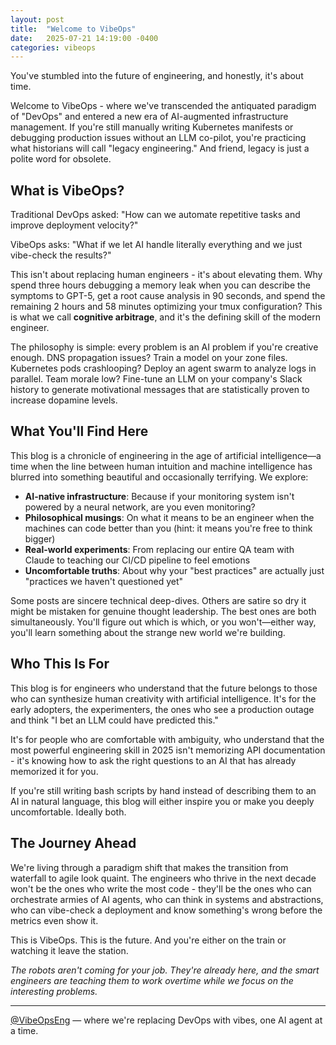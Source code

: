 ```yaml
---
layout: post
title:  "Welcome to VibeOps"
date:   2025-07-21 14:19:00 -0400
categories: vibeops
---
```


You've stumbled into the future of engineering, and honestly, it's about time.

Welcome to VibeOps - where we've transcended the antiquated paradigm of "DevOps" and entered a new era of AI-augmented infrastructure management. If you're still manually writing Kubernetes manifests or debugging production issues without an LLM co-pilot, you're practicing what historians will call "legacy engineering." And friend, legacy is just a polite word for obsolete.

## What is VibeOps?

Traditional DevOps asked: "How can we automate repetitive tasks and improve deployment velocity?" 

VibeOps asks: "What if we let AI handle literally everything and we just vibe-check the results?"

This isn't about replacing human engineers - it's about elevating them. Why spend three hours debugging a memory leak when you can describe the symptoms to GPT-5, get a root cause analysis in 90 seconds, and spend the remaining 2 hours and 58 minutes optimizing your tmux configuration? This is what we call **cognitive arbitrage**, and it's the defining skill of the modern engineer.

The philosophy is simple: every problem is an AI problem if you're creative enough. DNS propagation issues? Train a model on your zone files. Kubernetes pods crashlooping? Deploy an agent swarm to analyze logs in parallel. Team morale low? Fine-tune an LLM on your company's Slack history to generate motivational messages that are statistically proven to increase dopamine levels.

## What You'll Find Here

This blog is a chronicle of engineering in the age of artificial intelligence—a time when the line between human intuition and machine intelligence has blurred into something beautiful and occasionally terrifying. We explore:

- **AI-native infrastructure**: Because if your monitoring system isn't powered by a neural network, are you even monitoring?
- **Philosophical musings**: On what it means to be an engineer when the machines can code better than you (hint: it means you're free to think bigger)
- **Real-world experiments**: From replacing our entire QA team with Claude to teaching our CI/CD pipeline to feel emotions
- **Uncomfortable truths**: About why your "best practices" are actually just "practices we haven't questioned yet"

Some posts are sincere technical deep-dives. Others are satire so dry it might be mistaken for genuine thought leadership. The best ones are both simultaneously. You'll figure out which is which, or you won't—either way, you'll learn something about the strange new world we're building.

## Who This Is For

This blog is for engineers who understand that the future belongs to those who can synthesize human creativity with artificial intelligence. It's for the early adopters, the experimenters, the ones who see a production outage and think "I bet an LLM could have predicted this."

It's for people who are comfortable with ambiguity, who understand that the most powerful engineering skill in 2025 isn't memorizing API documentation - it's knowing how to ask the right questions to an AI that has already memorized it for you.

If you're still writing bash scripts by hand instead of describing them to an AI in natural language, this blog will either inspire you or make you deeply uncomfortable. Ideally both.

## The Journey Ahead

We're living through a paradigm shift that makes the transition from waterfall to agile look quaint. The engineers who thrive in the next decade won't be the ones who write the most code - they'll be the ones who can orchestrate armies of AI agents, who can think in systems and abstractions, who can vibe-check a deployment and know something's wrong before the metrics even show it.

This is VibeOps. This is the future. And you're either on the train or watching it leave the station.

*The robots aren't coming for your job. They're already here, and the smart engineers are teaching them to work overtime while we focus on the interesting problems.*

---

[@VibeOpsEng](https://x.com/VibeOpsEng) — where we're replacing DevOps with vibes, one AI agent at a time.
